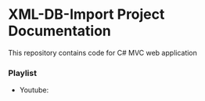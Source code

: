 ﻿# XML-DB-Import Project Documentation

This repository contains code for C# MVC web application


### Playlist
- Youtube:
``` https://www.youtube.com/watch?v=QBkA5_DaasQ&list=PL2Q8rFbm-4ruTcZY39MNOsEu4p76HQ5VX&index=1&pp=iAQB